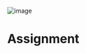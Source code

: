 ![image](https://github.com/shljsl75891/namaste-react/assets/56100355/12567afa-b771-42c6-a24a-47a643626869)

# Assignment
